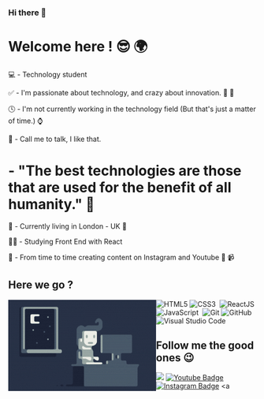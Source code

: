 ### Hi there 👋

# Welcome here ! 😎 🌍

💻  - Technology student  

✅  - I'm passionate about technology, and crazy about innovation. 🚀 📲  

🕓  - I'm not currently working in the technology field (But that's just a matter of time.) ⌚️

💬  - Call me to talk, I like that.



# - "The best technologies are those that are used for the benefit of all humanity." 🧠

📍 - Currently living in London - UK  👑  

👨‍💻 - Studying Front End with React  

📱 - From time to time creating content on Instagram and Youtube 📸  📹


## Here we go ?


<img alt="Night Coding" src="https://raw.githubusercontent.com/AVS1508/AVS1508/master/assets/Night-Coding.gif" align="left"/>

 ![HTML5](https://img.shields.io/badge/-HTML5-E34F26?style=flat&logoColor=fff&logo=HTML5)&nbsp;![CSS3](https://img.shields.io/badge/-CSS3-333333?style=flat&logo=CSS3&logoColor=1572B6)&nbsp; ![ReactJS](https://img.shields.io/badge/-ReactJS-18BCEE?style=flat&logoColor=fff&logo=react)&nbsp;![JavaScript](https://img.shields.io/badge/-JavaScript-FEAE32?style=flat&logoColor=fff&logo=javascript)&nbsp; ![Git](https://img.shields.io/badge/-Git-333333?style=flat&logo=git) ![GitHub](https://img.shields.io/badge/-GitHub-333333?style=flat&logo=github)&nbsp;
 ![Visual Studio Code](https://img.shields.io/badge/-Visual%20Studio%20Code-333333?style=flat&logo=visual-studio-code&logoColor=007ACC)&nbsp;





## Follow me the good ones 😉

 <a href="https://www.linkedin.com/in/mateus-rodrigues-1624271a7/"><img src="https://img.shields.io/badge/-Mateus%20Rodrigues%20-0077B5?style=flat-square&logo=Linkedin&logoColor=white"/></a> [![Youtube Badge](https://img.shields.io/badge/-Youtube-FF0000?style=flat-square&labelColor=FF0000&logo=youtube&logoColor=white&link=https://www.youtube.com/channel/UC98MAAltmTLPlw7tjCqYVcA/videos)](https://www.youtube.com/channel/UC98MAAltmTLPlw7tjCqYVcA/videos) [![Instagram Badge](https://img.shields.io/badge/-Instagram-red?style=flat-square&logo=Instagram&logoColor=white&link=https://www.instagram.com/mateus_rodrigs31/)](https://www.instagram.com/mateus_rodrigs31/) <a 
